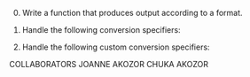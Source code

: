 0.	Write a function that produces output according to a format.

1.	Handle the following conversion specifiers:

2.	Handle the following custom conversion specifiers:

COLLABORATORS
JOANNE AKOZOR
CHUKA AKOZOR

